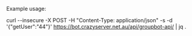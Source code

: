 Example usage:

curl --insecure -X POST -H "Content-Type: application/json" -s -d '{"getUser":"44"}' https://bot.crazyserver.net.au/api/groupbot-api/ | jq .